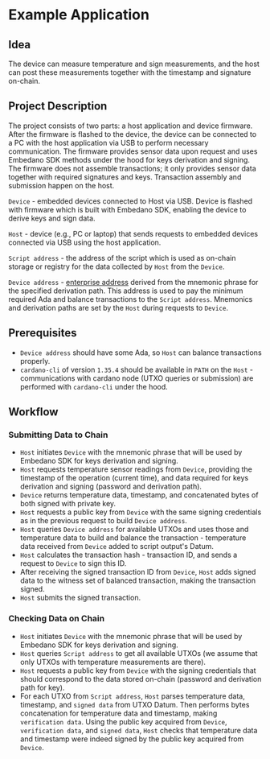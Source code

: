 # Example Application

## Idea

The device can measure temperature and sign measurements, and the host can post these measurements together with the timestamp and signature on-chain.

## Project Description

The project consists of two parts: a host application and device firmware. After the firmware is flashed to the device, the device can be connected to a PC with the host application via USB to perform necessary communication. The firmware provides sensor data upon request and uses Embedano SDK methods under the hood for keys derivation and signing. The firmware does not assemble transactions; it only provides sensor data together with required signatures and keys. Transaction assembly and submission happen on the host.

`Device` - embedded devices connected to Host via USB. Device is flashed with firmware which is built with Embedano SDK, enabling the device to derive keys and sign data.

`Host` - device (e.g., PC or laptop) that sends requests to embedded devices connected via USB using the host application.

`Script address` - the address of the script which is used as on-chain storage or registry for the data collected by `Host` from the `Device`.

`Device address` - [enterprise address](https://docs.cardano.org/learn/cardano-addresses) derived from the mnemonic phrase for the specified derivation path. This address is used to pay the minimum required Ada and balance transactions to the `Script address`. Mnemonics and derivation paths are set by the `Host` during requests to `Device`.

## Prerequisites

- `Device address` should have some Ada, so `Host` can balance transactions properly.
- `cardano-cli` of version `1.35.4` should be available in `PATH` on the `Host` - communications with cardano node (UTXO queries or submission) are performed with `cardano-cli` under the hood.

## Workflow

### Submitting Data to Chain

- `Host` initiates `Device` with the mnemonic phrase that will be used by Embedano SDK for keys derivation and signing.
- `Host` requests temperature sensor readings from `Device`, providing the timestamp of the operation (current time), and data required for keys derivation and signing (password and derivation path).
- `Device` returns temperature data, timestamp, and concatenated bytes of both signed with private key.
- `Host` requests a public key from `Device` with the same signing credentials as in the previous request to build `Device address`.
- `Host` queries `Device address` for available UTXOs and uses those and temperature data to build and balance the transaction - temperature data received from `Device` added to script output's Datum.
- `Host` calculates the transaction hash - transaction ID, and sends a request to `Device` to sign this ID.
- After receiving the signed transaction ID from `Device`, `Host` adds signed data to the witness set of balanced transaction, making the transaction signed.
- `Host` submits the signed transaction.

### Checking Data on Chain

- `Host` initiates `Device` with the mnemonic phrase that will be used by Embedano SDK for keys derivation and signing.
- `Host` queries `Script address` to get all available UTXOs (we assume that only UTXOs with temperature measurements are there).
- `Host` requests a public key from `Device` with the signing credentials that should correspond to the data stored on-chain (password and derivation path for key).
- For each UTXO from `Script address`, `Host` parses temperature data, timestamp, and `signed data` from UTXO Datum. Then performs bytes concatenation for temperature data and timestamp, making `verification data`. Using the public key acquired from `Device`, `verification data`, and `signed data`, `Host` checks that temperature data and timestamp were indeed signed by the public key acquired from `Device`.
